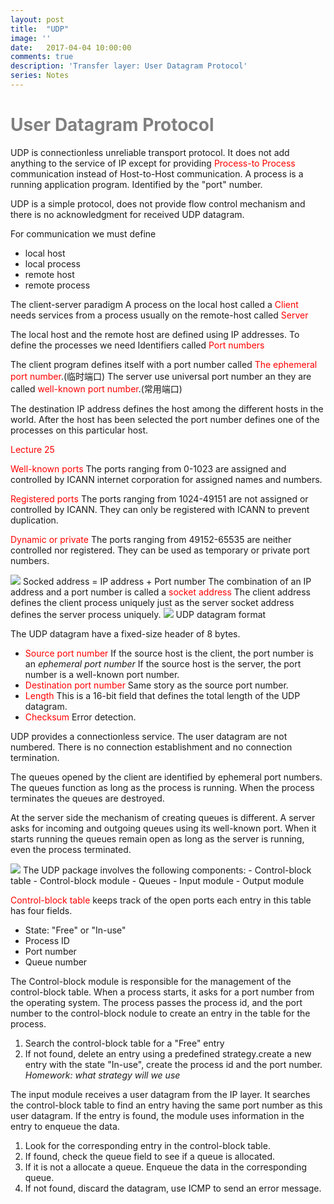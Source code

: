 ```yaml
---
layout: post
title:  "UDP"
image: ''
date:   2017-04-04 10:00:00
comments: true
description: 'Transfer layer: User Datagram Protocol'
series: Notes
---
```

<h1 style="color:grey">User Datagram Protocol</h1>
UDP is connectionless unreliable transport protocol. It does not add anything to the service of IP except for providing <label style="color: red;">Process-to Process</label> communication instead of Host-to-Host communication.
A process is a running application program. Identified by the "port" number.

UDP is a simple protocol, does not provide flow control mechanism and there is no acknowledgment for received UDP datagram. 

For communication we must define 
- local host 
- local process
- remote host
- remote process

The client-server paradigm
A process on the local host called a <label style="color: red;">Client</label> needs services from a process usually on the remote-host called <label style="color: red;">Server</label>

The local host and the remote host are defined using IP addresses.
To define the processes we need Identifiers called <label style="color: red;">Port numbers</label>

The client program defines itself with a port number called <label style="color: red;">The ephemeral port number</label>.(临时端口)
The server use universal port number an they are called <label style="color: red;">well-known port number</label>.(常用端口)

The destination IP address defines the host among the different hosts in the world. After the host has been selected the port number defines one of the processes on this particular host.

<p style="color:red">Lecture 25</p>

<label style="color: red;">Well-known ports</label> The ports ranging from 0-1023 are assigned and controlled by ICANN internet corporation for assigned names and numbers.

<label style="color: red;">Registered ports</label> The ports ranging from 1024-49151 are not assigned or controlled by ICANN. They can only be registered  with ICANN to prevent duplication.

<label style="color: red;">Dynamic or private</label> The ports ranging from 49152-65535 are neither controlled nor registered. They can be used as temporary or private port numbers.

<img src="Figure11.4">
Socked address = IP address + Port number
The combination of an IP address and a port number is called a <label style="color: red;">socket address</label> The client address defines the client process uniquely just as the server socket address defines the server process uniquely.

<img src="Figure11.7">
UDP datagram format

The UDP datagram have a fixed-size header of 8 bytes.
* <label style="color: red;">Source port number</label> If the source host is the client, the port number is an *ephemeral port number* If the source host is the server, the port number is a well-known port number.
* <label style="color: red;">Destination port number</label> Same story as the source port number.
* <label style="color: red;">Length</label> This is a 16-bit field that defines the total length of the UDP datagram. 
* <label style="color: red;">Checksum</label> Error detection.

UDP provides a connectionless service.
The user datagram are not numbered.
There is no connection establishment and no connection termination.

The queues opened by the client are identified by ephemeral port numbers. The queues function as long as the process is running. When the process terminates the queues are destroyed.

At the server side the mechanism of creating queues is different. A server asks for incoming and outgoing queues using its well-known port. When it starts running the queues remain open as long as the server is running, even the process terminated.

<img src="Figure11.13">
The UDP package involves the following components:
- Control-block table
- Control-block module
- Queues
- Input module
- Output module


<label style="color: red;"> Control-block table </label> keeps track of the open ports each entry in this table has four fields.
* State: "Free" or "In-use"
* Process ID
* Port number
* Queue number

The Control-block module is responsible for the management of the control-block table. When a process starts, it asks for a port number from the operating system. The process passes the process id, and the port number to the control-block nodule to create an entry in the table for the process.

1. Search the control-block table for a "Free" entry
2. If not found, delete an entry using a predefined strategy.create a new entry with the state "In-use", create the process id and the port number.
	 *Homework: what strategy will we use*

The input module receives a user datagram from the IP layer. It searches the control-block table to find an entry having the same port number as this user datagram. If the entry is found, the module uses information in the entry to enqueue the data.

1. Look for the corresponding entry in the control-block table.
2. If found, check the queue field to see if a queue is allocated.
3. If it is not a allocate a queue. Enqueue the data in the corresponding queue.
4. If not found, discard the datagram, use ICMP to send an error message.
